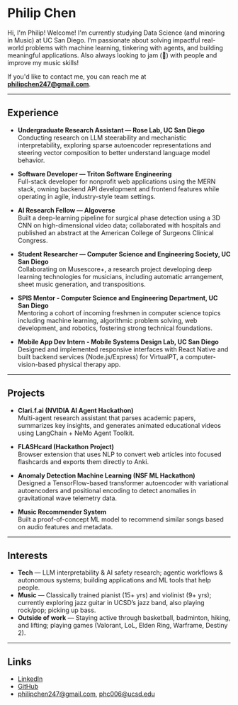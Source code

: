 # Philip Chen

Hi, I'm Philip! Welcome! I'm currently studying Data Science (and minoring in Music) at UC San Diego. I'm passionate about solving impactful real-world problems with machine learning, tinkering with agents, and building meaningful applications. Also always looking to jam (🎸) with people and improve my music skills!

If you'd like to contact me, you can reach me at **philipchen247@gmail.com**.

---



## Experience

- **Undergraduate Research Assistant — Rose Lab, UC San Diego**  
  Conducting research on LLM steerability and mechanistic interpretability, exploring sparse autoencoder representations and steering vector composition to better understand language model behavior.

- **Software Developer — Triton Software Engineering**  
  Full-stack developer for nonprofit web applications using the MERN stack, owning backend API development and frontend features while operating in agile, industry-style team settings.
  
- **AI Research Fellow — Algoverse**  
  Built a deep-learning pipeline for surgical phase detection using a 3D CNN on high-dimensional video data; collaborated with hospitals and published an abstract at the American College of Surgeons Clinical Congress.

- **Student Researcher — Computer Science and Engineering Society, UC San Diego**  
  Collaborating on Musescore+, a research project developing deep learning technologies for musicians, including automatic arrangement, sheet music generation, and transpositions.

- **SPIS Mentor - Computer Science and Engineering Department, UC San Diego**  
  Mentoring a cohort of incoming freshmen in computer science topics including machine learning, algorithmic problem solving, web development, and robotics, fostering strong technical foundations.

- **Mobile App Dev Intern - Mobile Systems Design Lab, UC San Diego**  
  Designed and implemented responsive interfaces with React Native and built backend services (Node.js/Express) for VirtualPT, a computer-vision-based physical therapy app.

---

## Projects

- **Clari.f.ai (NVIDIA AI Agent Hackathon)**  
  Multi-agent research assistant that parses academic papers, summarizes key insights, and generates animated educational videos using LangChain + NeMo Agent Toolkit.

- **FLASHcard (Hackathon Project)**  
  Browser extension that uses NLP to convert web articles into focused flashcards and exports them directly to Anki.

- **Anomaly Detection Machine Learning (NSF ML Hackathon)**  
  Designed a TensorFlow-based transformer autoencoder with variational autoencoders and positional encoding to detect anomalies in gravitational wave telemetry data.

- **Music Recommender System**  
  Built a proof-of-concept ML model to recommend similar songs based on audio features and metadata.
  
---

## Interests

- **Tech** — LLM interpretability & AI safety research; agentic workflows & autonomous systems; building applications and ML tools that help people.
- **Music** — Classically trained pianist (15+ yrs) and violinist (9+ yrs); currently exploring jazz guitar in UCSD’s jazz band, also playing rock/pop; picking up bass.
- **Outside of work** — Staying active through basketball, badminton, hiking, and lifting; playing games (Valorant, LoL, Elden Ring, Warframe, Destiny 2).

---

## Links

- [LinkedIn](https://www.linkedin.com/in/philip-chen-5284a2246)  
- [GitHub](https://github.com/philip-chen6)  
- philipchen247@gmail.com, phc006@ucsd.edu
